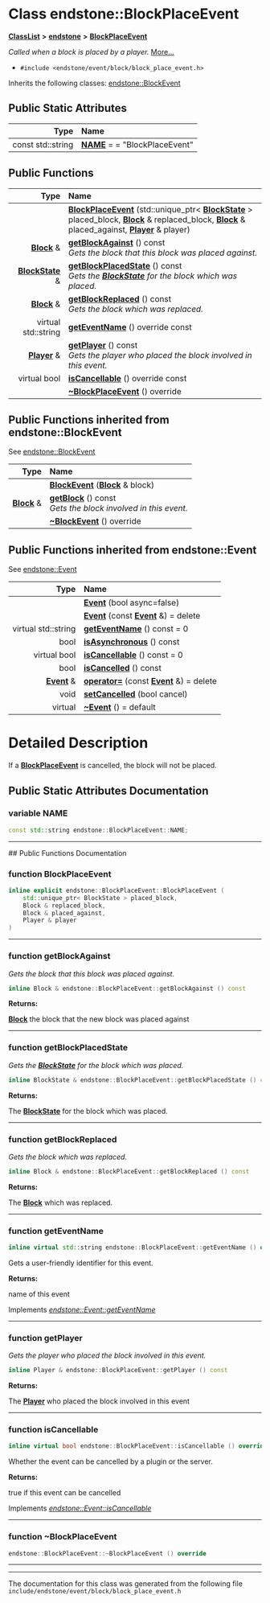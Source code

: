 

# Class endstone::BlockPlaceEvent



[**ClassList**](annotated.md) **>** [**endstone**](namespaceendstone.md) **>** [**BlockPlaceEvent**](classendstone_1_1BlockPlaceEvent.md)



_Called when a block is placed by a player._ [More...](#detailed-description)

* `#include <endstone/event/block/block_place_event.h>`



Inherits the following classes: [endstone::BlockEvent](classendstone_1_1BlockEvent.md)
































## Public Static Attributes

| Type | Name |
| ---: | :--- |
|  const std::string | [**NAME**](#variable-name)   = = "BlockPlaceEvent"<br> |










































## Public Functions

| Type | Name |
| ---: | :--- |
|   | [**BlockPlaceEvent**](#function-blockplaceevent) (std::unique\_ptr&lt; [**BlockState**](classendstone_1_1BlockState.md) &gt; placed\_block, [**Block**](classendstone_1_1Block.md) & replaced\_block, [**Block**](classendstone_1_1Block.md) & placed\_against, [**Player**](classendstone_1_1Player.md) & player) <br> |
|  [**Block**](classendstone_1_1Block.md) & | [**getBlockAgainst**](#function-getblockagainst) () const<br>_Gets the block that this block was placed against._  |
|  [**BlockState**](classendstone_1_1BlockState.md) & | [**getBlockPlacedState**](#function-getblockplacedstate) () const<br>_Gets the_ [_**BlockState**_](classendstone_1_1BlockState.md) _for the block which was placed._ |
|  [**Block**](classendstone_1_1Block.md) & | [**getBlockReplaced**](#function-getblockreplaced) () const<br>_Gets the block which was replaced._  |
| virtual std::string | [**getEventName**](#function-geteventname) () override const<br> |
|  [**Player**](classendstone_1_1Player.md) & | [**getPlayer**](#function-getplayer) () const<br>_Gets the player who placed the block involved in this event._  |
| virtual bool | [**isCancellable**](#function-iscancellable) () override const<br> |
|   | [**~BlockPlaceEvent**](#function-blockplaceevent) () override<br> |


## Public Functions inherited from endstone::BlockEvent

See [endstone::BlockEvent](classendstone_1_1BlockEvent.md)

| Type | Name |
| ---: | :--- |
|   | [**BlockEvent**](classendstone_1_1BlockEvent.md#function-blockevent) ([**Block**](classendstone_1_1Block.md) & block) <br> |
|  [**Block**](classendstone_1_1Block.md) & | [**getBlock**](classendstone_1_1BlockEvent.md#function-getblock) () const<br>_Gets the block involved in this event._  |
|   | [**~BlockEvent**](classendstone_1_1BlockEvent.md#function-blockevent) () override<br> |


## Public Functions inherited from endstone::Event

See [endstone::Event](classendstone_1_1Event.md)

| Type | Name |
| ---: | :--- |
|   | [**Event**](classendstone_1_1Event.md#function-event-12) (bool async=false) <br> |
|   | [**Event**](classendstone_1_1Event.md#function-event-22) (const [**Event**](classendstone_1_1Event.md) &) = delete<br> |
| virtual std::string | [**getEventName**](classendstone_1_1Event.md#function-geteventname) () const = 0<br> |
|  bool | [**isAsynchronous**](classendstone_1_1Event.md#function-isasynchronous) () const<br> |
| virtual bool | [**isCancellable**](classendstone_1_1Event.md#function-iscancellable) () const = 0<br> |
|  bool | [**isCancelled**](classendstone_1_1Event.md#function-iscancelled) () const<br> |
|  [**Event**](classendstone_1_1Event.md) & | [**operator=**](classendstone_1_1Event.md#function-operator) (const [**Event**](classendstone_1_1Event.md) &) = delete<br> |
|  void | [**setCancelled**](classendstone_1_1Event.md#function-setcancelled) (bool cancel) <br> |
| virtual  | [**~Event**](classendstone_1_1Event.md#function-event) () = default<br> |
















































































# Detailed Description


If a [**BlockPlaceEvent**](classendstone_1_1BlockPlaceEvent.md) is cancelled, the block will not be placed. 


    
## Public Static Attributes Documentation




### variable NAME 

```C++
const std::string endstone::BlockPlaceEvent::NAME;
```




<hr>
## Public Functions Documentation




### function BlockPlaceEvent 

```C++
inline explicit endstone::BlockPlaceEvent::BlockPlaceEvent (
    std::unique_ptr< BlockState > placed_block,
    Block & replaced_block,
    Block & placed_against,
    Player & player
) 
```




<hr>



### function getBlockAgainst 

_Gets the block that this block was placed against._ 
```C++
inline Block & endstone::BlockPlaceEvent::getBlockAgainst () const
```





**Returns:**

[**Block**](classendstone_1_1Block.md) the block that the new block was placed against 





        

<hr>



### function getBlockPlacedState 

_Gets the_ [_**BlockState**_](classendstone_1_1BlockState.md) _for the block which was placed._
```C++
inline BlockState & endstone::BlockPlaceEvent::getBlockPlacedState () const
```





**Returns:**

The [**BlockState**](classendstone_1_1BlockState.md) for the block which was placed. 





        

<hr>



### function getBlockReplaced 

_Gets the block which was replaced._ 
```C++
inline Block & endstone::BlockPlaceEvent::getBlockReplaced () const
```





**Returns:**

The [**Block**](classendstone_1_1Block.md) which was replaced. 





        

<hr>



### function getEventName 


```C++
inline virtual std::string endstone::BlockPlaceEvent::getEventName () override const
```



Gets a user-friendly identifier for this event.




**Returns:**

name of this event 





        
Implements [*endstone::Event::getEventName*](classendstone_1_1Event.md#function-geteventname)


<hr>



### function getPlayer 

_Gets the player who placed the block involved in this event._ 
```C++
inline Player & endstone::BlockPlaceEvent::getPlayer () const
```





**Returns:**

The [**Player**](classendstone_1_1Player.md) who placed the block involved in this event 





        

<hr>



### function isCancellable 


```C++
inline virtual bool endstone::BlockPlaceEvent::isCancellable () override const
```



Whether the event can be cancelled by a plugin or the server.




**Returns:**

true if this event can be cancelled 





        
Implements [*endstone::Event::isCancellable*](classendstone_1_1Event.md#function-iscancellable)


<hr>



### function ~BlockPlaceEvent 

```C++
endstone::BlockPlaceEvent::~BlockPlaceEvent () override
```




<hr>

------------------------------
The documentation for this class was generated from the following file `include/endstone/event/block/block_place_event.h`

